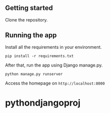 ## Getting started

Clone the repository.

## Running the app

Install all the requirements in your environment.

`pip install -r requirements.txt`

After that, run the app using Django manage.py.

`python manage.py runserver`

Access the homepage on `http://localhost:8000`
# pythondjangoproj
